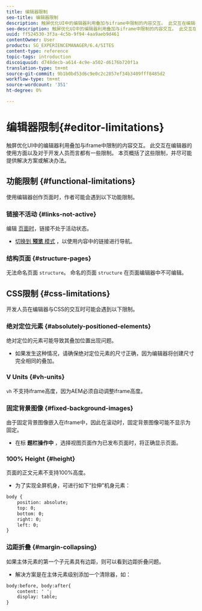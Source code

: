 ```yaml
---
title: 编辑器限制
seo-title: 编辑器限制
description: 触屏优化UI中的编辑器利用叠加与iframe中限制的内容交互。 此交互在编辑器的使用方面以及对于开发人员而言都有一些限制。
seo-description: 触屏优化UI中的编辑器利用叠加与iframe中限制的内容交互。 此交互在编辑器的使用方面以及对于开发人员而言都有一些限制。
uuid: ff524530-3f3a-4c5b-9f94-4aa9aeb9d461
contentOwner: User
products: SG_EXPERIENCEMANAGER/6.4/SITES
content-type: reference
topic-tags: introduction
discoiquuid: d748decb-a614-4c9e-a502-d6176b720f1a
translation-type: tm+mt
source-git-commit: 9b1b0bd53d6c9e0c2c2857ef34b3409fff8485d2
workflow-type: tm+mt
source-wordcount: '351'
ht-degree: 0%

---
```



# 编辑器限制{#editor-limitations}

触屏优化UI中的编辑器利用叠加与iframe中限制的内容交互。 此交互在编辑器的使用方面以及对于开发人员而言都有一些限制。 本页概括了这些限制，并尽可能提供解决方案或解决办法。

## 功能限制 {#functional-limitations}

使用编辑器创作页面时，作者可能会遇到以下功能限制。

### 链接不活动 {#links-not-active}

编辑 [页面时](/help/sites-authoring/editing-content.md)，链接不处于活动状态。

* [切换到 **预览** 模式](/help/sites-authoring/editing-content.md#preview-mode) ，以使用内容中的链接进行导航。

### 结构页面 {#structure-pages}

无法命名页面 `structure`。 命名的页面 `structure` 在页面编辑器中不可编辑。

## CSS限制 {#css-limitations}

开发人员在编辑器与CSS的交互时可能会遇到以下限制。

### 绝对定位元素 {#absolutely-positioned-elements}

绝对定位的元素可能导致其叠加位置出现问题。

* 如果发生这种情况，请确保绝对定位元素的尺寸正确，因为编辑器将创建尺寸完全相同的叠加。

### V Units {#vh-units}

`vh` 不支持iframe高度，因为AEM必须自动调整iframe高度。

### 固定背景图像 {#fixed-background-images}

由于固定背景图像嵌入在iframe中，因此在滚动时，固定背景图像可能不显示为固定。

* 在标 **题栏操作中** ，选择视图页面作为已发布页面时，将正确显示页面。

### 100% Height {#height}

页面的正文元素不支持100%高度。

* 为了实现全屏机身，可进行如下“拉伸”机身元素：

```xml
body {
    position: absolute;
    top: 0;
    bottom: 0;
    right: 0;
    left: 0;
}
```

### 边距折叠 {#margin-collapsing}

如果主体元素的第一个子元素具有边距，则可以看到边距折叠问题。

* 解决方案是在主体元素级别添加一个清除器，如：

```xml
body:before, body:after{
    content: ' ';
    display: table;
}
```

